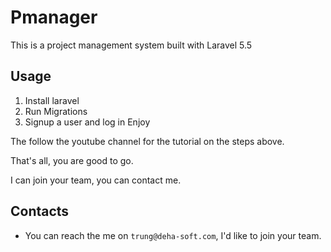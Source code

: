 # Pmanager 
This is a project management system built with Laravel 5.5

## Usage
1. Install laravel
2. Run Migrations
3. Signup a user and log in
Enjoy

The follow the youtube channel for the tutorial on the steps above. 

That's all, you are good to go.


I can join your team, you can contact me.


## Contacts

* You can reach the me on `trung@deha-soft.com`, I'd like to join your team.